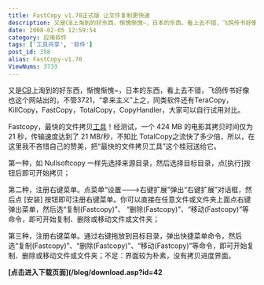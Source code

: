 ```yaml
---
title: FastCopy v1.70正式版 让文件复制更快速
description: 又是CB上淘到的好东西，惭愧惭愧~，日本的东西，看上去不错，飞鸽传书好像也这个网站出的，不管3721，“拿来主义”上之，同类软件还有TeraCopy，KillCopy，FastCopy，TotalCopy，CopyHandler，大家可以自行试用对比。Fastcopy，最快的文件拷贝工具！经测试，一个424MB的电影其拷贝时间仅为21秒，传输速度达到了21MB/秒，不知比TotalCopy之流快了多少倍，所以，在这里我不吝惜自己的赞美，把“最快的文件拷贝工具”这个桂冠送给它。
date: 2008-02-05 12:59:54
category: 应用软件
tags: ['工具共享', '软件']
post_id: 358
alias: FastCopy-v1.70
ViewNums: 3733
---
```


又是[CB](http://www.cnbeta.com)上淘到的好东西，惭愧惭愧~，日本的东西，看上去不错，飞鸽传书好像也这个网站出的，不管3721，“拿来主义”上之，同类软件还有TeraCopy，KillCopy，FastCopy，TotalCopy，CopyHandler，大家可以自行试用对比。

Fastcopy，最快的文件拷贝[工具](/tags/%E5%B7%A5%E5%85%B7%E5%85%B1%E4%BA%AB)！经测试，一个 424 MB 的电影其拷贝时间仅为 21 秒，传输速度达到了 21 MB/秒，不知比 TotalCopy之流快了多少倍，所以，在这里我不吝惜自己的赞美，把“最快的文件拷贝工具”这个桂冠送给它。

第一种，如 Nullsoftcopy 一样先选择来源目录，然后选择目标目录，点[执行]按钮后即可开始拷贝；

第二种，注册右键菜单。点菜单“设置--->右键扩展”弹出“右键扩展”对话框，然后点 [安装] 按钮即可注册右键菜单。你可以直接在任意文件或文件夹上面点右键弹出菜单，然后选“复制(Fastcopy)”、
“删除(Fastcopy)”、“移动(Fastcopy)”等命令，即可开始复制、删除或移动文件或文件夹；

第三种，注册右键菜单。通过右键拖放到目标目录，弹出快捷菜单命令，然后选“复制(Fastcopy)”、“删除(Fastcopy)”、“移动(Fastcopy)”等命令，即可开始复制、删除或移动文件或文件夹；不足：界面较为朴素，没有拷贝进度界面。

**[点击进入下载页面](/blog/download.asp?id=42**

